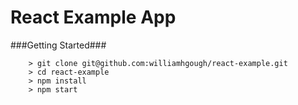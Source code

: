 # React Example App

###Getting Started###

```
	> git clone git@github.com:williamhgough/react-example.git
	> cd react-example
	> npm install
	> npm start
```
